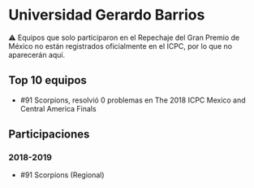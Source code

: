 # Universidad Gerardo Barrios

:warning: Equipos que solo participaron en el Repechaje del Gran Premio de México no están registrados oficialmente en el ICPC, por lo que no aparecerán aquí.

## Top 10 equipos

- #91 Scorpions, resolvió 0 problemas en The 2018 ICPC Mexico and Central America Finals

## Participaciones

### 2018-2019

- #91 Scorpions (Regional)



